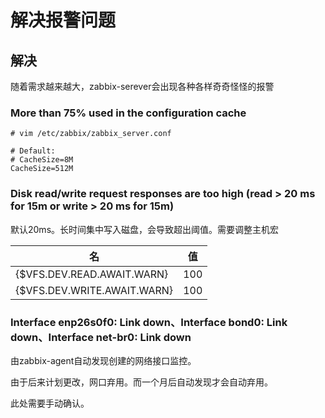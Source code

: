 # 解决报警问题

## 解决

随着需求越来越大，zabbix-serever会出现各种各样奇奇怪怪的报警

### More than 75% used in the configuration cache

```
# vim /etc/zabbix/zabbix_server.conf

# Default:
# CacheSize=8M
CacheSize=512M
```

###  Disk read/write request responses are too high (read > 20 ms for 15m or write > 20 ms for 15m)

默认20ms。长时间集中写入磁盘，会导致超出阈值。需要调整主机宏

| 名                          | 值   |
| --------------------------- | ---- |
| {$VFS.DEV.READ.AWAIT.WARN}  | 100  |
| {$VFS.DEV.WRITE.AWAIT.WARN} | 100  |

### Interface enp26s0f0: Link down、Interface bond0: Link down、Interface net-br0: Link down

由zabbix-agent自动发现创建的网络接口监控。

由于后来计划更改，网口弃用。而一个月后自动发现才会自动弃用。

此处需要手动确认。